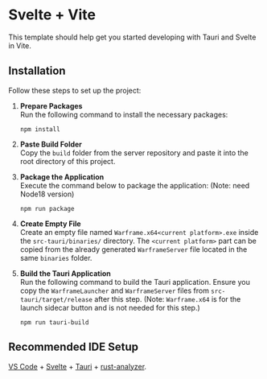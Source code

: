 # Svelte + Vite

This template should help get you started developing with Tauri and Svelte in Vite.

## Installation

Follow these steps to set up the project:

1. **Prepare Packages**  
   Run the following command to install the necessary packages:

   ```
   npm install
   ```

2. **Paste Build Folder**  
    Copy the `build` folder from the server repository and paste it into the root directory of this project.

3. **Package the Application**  
    Execute the command below to package the application: (Note: need Node18 version)

    ```
    npm run package
    ```
    
4. **Create Empty File**  
    Create an empty file named `Warframe.x64<current platform>.exe` inside the `src-tauri/binaries/` directory. The `<current platform>` part can be copied from the already generated `WarframeServer` file located in the same `binaries` folder.

5. **Build the Tauri Application**  
    Run the following command to build the Tauri application. Ensure you copy the `WarframeLauncher` and `WarframeServer` files from `src-tauri/target/release` after this step. (Note: `Warframe.x64` is for the launch sidecar button and is not needed for this step.)

    ```
    npm run tauri-build
    ```


## Recommended IDE Setup

[VS Code](https://code.visualstudio.com/) + [Svelte](https://marketplace.visualstudio.com/items?itemName=svelte.svelte-vscode) + [Tauri](https://marketplace.visualstudio.com/items?itemName=tauri-apps.tauri-vscode) + [rust-analyzer](https://marketplace.visualstudio.com/items?itemName=rust-lang.rust-analyzer).

